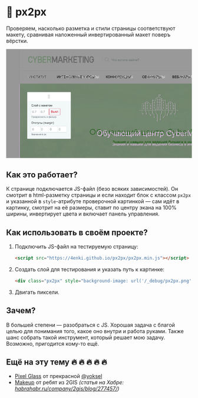 # :page_facing_up: px2px

Проверяем, насколько разметка и стили страницы соответствуют макету, сравнивая наложенный инвертированный макет поверъ вёрстки.

![px2px-screenshot.png](px2px-screenshot.png)

## Как это работает?

К странице подключается JS-файл (безо всяких зависимостей). Он смотрит в html-разметку страницы и если находит блок с классом `px2px` и указанной в `style`-атрибуте проверочной картинкой — сам идёт в картинку, смотрит на её размеры, ставит по центру экана на 100% ширины, инвертирует цвета и включает панель управления.

## Как использовать в своём проекте?

1. Подключить JS-файл на тестируемую страницу:

    ```html
    <script src="https://4enki.github.io/px2px/px2px.min.js"></script>
    ```
1. Cоздать слой для тестирования и указать путь к картинке:

    ```html
    <div class="px2px" style="background-image: url('/_debug/px2px.png');"></div>
    ```
1. Двигать пиксели.

## Зачем?

В большей степени — разобраться с JS. Хорошая задача с благой целью для понимания того, какое оно внутри и работа руками. Также шанс собрать такой инструмент, который решает мою задачу. Возможно, пригодится кому-то ещё.

## Ещё на эту тему 🔥 🔥 🔥 🔥 🔥

- [Pixel Glass](https://github.com/yoksel/pixel-glass-js) от прекрасной [@yoksel](https://github.com/yoksel)
- [Makeup](https://github.com/2gis/makeup) от ребят из 2GIS *(статья на Хабре: [habrahabr.ru/company/2gis/blog/277457/](https://habrahabr.ru/company/2gis/blog/277457/))*
